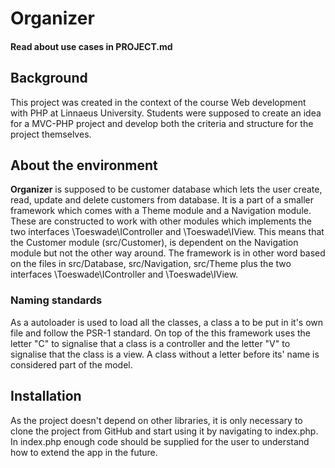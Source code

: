 # Organizer
#### Read about use cases in PROJECT.md

## Background
This project was created in the context of the course Web development with PHP at Linnaeus University. Students were supposed to create an idea for a MVC-PHP project and develop both the criteria and structure for the project themselves.

## About the environment

**Organizer** is supposed to be customer database which lets the user create, read, update and delete customers from database. It is a part of a smaller framework which comes with a Theme module and a Navigation module. These are constructed to work with other modules which implements the two interfaces \Toeswade\IController and \Toeswade\IView. This means that the Customer module (src/Customer), is dependent on the Navigation module but not the other way around. The framework is in other word based on the files in src/Database, src/Navigation, src/Theme plus the two interfaces \Toeswade\IController and \Toeswade\IView.

### Naming standards
As a autoloader is used to load all the classes, a class a to be put in it's own file and follow the PSR-1 standard. On top of the this framework uses the letter "C" to signalise that a class is a controller and the letter "V" to signalise that the class is a view. A class without a letter before its' name is considered part of the model.

## Installation
As the project doesn't depend on other libraries, it is only necessary to clone the project from GitHub and start using it by navigating to index.php. In index.php enough code should be supplied for the user to understand how to extend the app in the future.